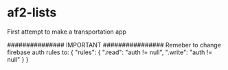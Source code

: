 # af2-lists

First attempt to make a transportation app

############### IMPORTANT ################
Remeber to change firebase auth rules to:
{
  "rules": {
    ".read": "auth != null",
    ".write": "auth != null"
  }
}
